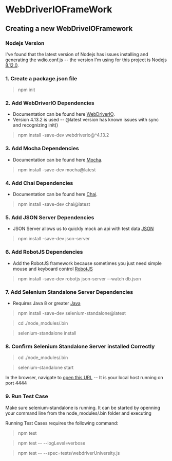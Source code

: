 # WebDriverIOFrameWork

## Creating a new WebDriveIOFramework

### Nodejs Version
I've found that the latest version of Nodejs has issues installing and generating the wdio.conf.js -- the version I'm using for this project is Nodejs [8.12.0].

### 1. Create a package.json file 
> npm init

### 2. Add WebDriverIO Dependencies
* Documentation can be found here [WebDriverIO].
* Version 4.13.2 is used -- @latest version has known issues with sync and recognizing init()
> npm install -save-dev webdriverio@^4.13.2

### 3. Add Mocha Dependencies
* Documentation can be found here [Mocha].
> npm install -save-dev mocha@latest

### 4. Add Chai Dependencies
* Documentation can be found here [Chai].
> npm install -save-dev chai@latest

### 5. Add JSON Server Dependencies
* JSON Server allows us to quickly mock an api with test data [JSON]
> npm install -save-dev json-server

### 6. Add RobotJS Dependencies
* Add the RobotJS framework because sometimes you just need simple mouse and keyboard control [RobotJS]
> npm install -save-dev robotjs
> json-server --watch db.json

### 7. Add Selenium Standalone Server Dependencies
* Requires Java 8 or greater [Java]

> npm install -save-dev selenium-standalone@latest
 
> cd ./node_modules/.bin

> selenium-standalone install

### 8. Confirm Selenium Standalone Server installed Correctly
> cd ./node_modules/.bin

> selenium-standalone start

In the browser, navigate to [open this URL] -- It is your local host running on port 4444

### 9. Run Test Case
Make sure selenium-standalone is running. It can be started by openning your command line from the node_modules/.bin folder and executing

Running Test Cases requires the following command:
> npm test

> npm test -- --logLevel=verbose

> npm test -- --spec=tests/webdriverUniversity.js

[8.12.0]: http://nodejs.org/dist/v8.12.0/
[WebDriverIO]: https://www.npmjs.com/package/@shackijj/webdriverio
[Mocha]: https://www.npmjs.com/package/mocha
[Chai]: https://www.npmjs.com/package/chai
[JSON]: https://github.com/typicode/json-server
[RobotJS]: https://github.com/octalmage/robotjs
[Java]: https://www.java.com/en/download/help/download_options.xml
[open this URL]: http://127.0.0.1:4444/wd/hub/static/resource/hub.html